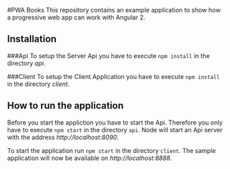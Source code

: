 #PWA Books
This repository contains an example application to show how a progressive web app can work with Angular 2.

## Installation
###Api
To setup the Server Api you have to execute `npm install` in the directory _api_.

###Client
To setup the Client Application you have to execute `npm install` in the directory _client_.


## How to run the application
Before you start the appliction you have to start the Api. Therefore you only have to execute `npm start` in the directory `api`. Node will start an Api server with the address _http://localhost:8090_. 

To start the application run `npm start` in the directory `client`. The sample application will now be available on _http://localhost:8888_.
